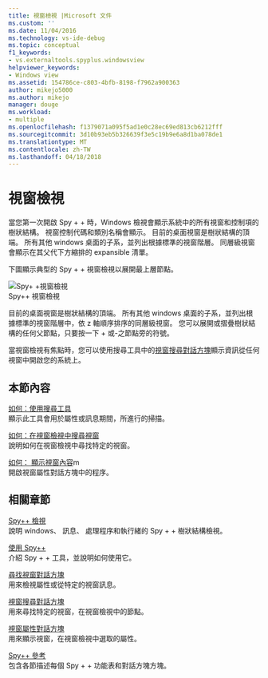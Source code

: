 ```yaml
---
title: 視窗檢視 |Microsoft 文件
ms.custom: ''
ms.date: 11/04/2016
ms.technology: vs-ide-debug
ms.topic: conceptual
f1_keywords:
- vs.externaltools.spyplus.windowsview
helpviewer_keywords:
- Windows view
ms.assetid: 154786ce-c803-4bfb-8198-f7962a900363
author: mikejo5000
ms.author: mikejo
manager: douge
ms.workload:
- multiple
ms.openlocfilehash: f1379071a095f5ad1e0c28ec69ed813cb6212fff
ms.sourcegitcommit: 3d10b93eb5b326639f3e5c19b9e6a8d1ba078de1
ms.translationtype: MT
ms.contentlocale: zh-TW
ms.lasthandoff: 04/18/2018
---
```

# <a name="windows-view"></a>視窗檢視
當您第一次開啟 Spy + + 時，Windows 檢視會顯示系統中的所有視窗和控制項的樹狀結構。 視窗控制代碼和類別名稱會顯示。 目前的桌面視窗是樹狀結構的頂端。 所有其他 windows 桌面的子系，並列出根據標準的視窗階層。 同層級視窗會顯示在其父代下方縮排的 expansible 清單。  
  
 下圖顯示典型的 Spy + + 視窗檢視以展開最上層節點。  
  
 ![Spy&#43; &#43;視窗檢視](../debugger/media/spy--_windowsview.png "Spy + + _WindowsView")  
Spy++ 視窗檢視  
  
 目前的桌面視窗是樹狀結構的頂端。 所有其他 windows 桌面的子系，並列出根據標準的視窗階層中，依 z 軸順序排序的同層級視窗。 您可以展開或摺疊樹狀結構的任何父節點，只要按一下 + 或-之節點旁的符號。  
  
 當視窗檢視有焦點時，您可以使用搜尋工具中的[視窗搜尋對話方塊](../debugger/window-search-dialog-box.md)顯示資訊從任何視窗中開啟您的系統上。  
  
## <a name="in-this-section"></a>本節內容  
 [如何：使用搜尋工具](../debugger/how-to-use-the-finder-tool.md)  
 顯示此工具會用於屬性或訊息期間，所進行的掃描。  
  
 [如何：在視窗檢視中搜尋視窗](../debugger/how-to-search-for-a-window-in-windows-view.md)  
 說明如何在視窗檢視中尋找特定的視窗。  
  
 [如何： 顯示視窗內容](../debugger/how-to-display-window-properties.md)m  
 開啟視窗屬性對話方塊中的程序。  
  
## <a name="related-sections"></a>相關章節  
 [Spy++ 檢視](../debugger/spy-increment-views.md)  
 說明 windows、 訊息、 處理程序和執行緒的 Spy + + 樹狀結構檢視。  
  
 [使用 Spy++](../debugger/using-spy-increment.md)  
 介紹 Spy + + 工具，並說明如何使用它。  
  
 [尋找視窗對話方塊](../debugger/find-window-dialog-box.md)  
 用來檢視屬性或從特定的視窗訊息。  
  
 [視窗搜尋對話方塊](../debugger/window-search-dialog-box.md)  
 用來尋找特定的視窗，在視窗檢視中的節點。  
  
 [視窗屬性對話方塊](../debugger/window-properties-dialog-box.md)  
 用來顯示視窗，在視窗檢視中選取的屬性。  
  
 [Spy++ 參考](../debugger/spy-increment-reference.md)  
 包含各節描述每個 Spy + + 功能表和對話方塊方塊。